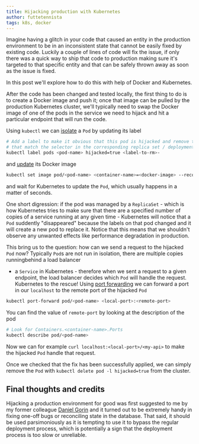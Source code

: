 ```yaml
---
title: Hijacking production with Kubernetes
author: futtetennista
tags: k8s, docker
---
```


Imagine having a glitch in your code that caused an entity in the production
environment to be in an inconsistent state that cannot be easily fixed by existing
code. Luckily a couple of lines of code will fix the issue, if only there was a quick
way to ship that code to production making sure it's targeted to that specific entity and 
that can be safely thrown away as soon as the issue is fixed.

In this post we'll explore how to do this with help of Docker and Kubernetes.
<!--more-->
After the code has been changed and tested locally, the first thing to do is to
create a Docker image and push it; once that image can be pulled by the production
Kubernetes cluster, we'll typically need to swap the Docker image of one of the pods
in the service we need to hijack and hit a particular endpoint that will run the code.

Using `kubectl` we can [isolate](https://kubernetes.io/docs/concepts/workloads/controllers/replicaset/#isolating-pods-from-a-replicaset)
a `Pod` by updating its label

```bash
# Add a label to make it obvious that this pod is hijacked and remove the ones
# that match the selector in the corresponding replica set / deployment
kubectl label pods <pod-name> hijacked=true <label-to-rm>-
```

and [update](https://kubernetes.io/docs/concepts/workloads/controllers/deployment/#updating-a-deployment)
its Docker image

```bash
kubectl set image pod/<pod-name> <container-name>=<docker-image> --record
```

and wait for Kubernetes to update the `Pod`, which usually happens in a matter
of seconds.

One short digression: if the pod was managed by a `ReplicaSet` - which is how Kubernetes
tries to make sure that there are a specified number of copies of a service running
at any given time - Kubernetes will notice that a `Pod` suddently "disappeared" because
the labels on that pod changed and it will create a new pod to replace it. Notice that this means
that we shouldn't observe any unwanted effects like performance degradation in production.

This bring us to the question: how can we send a request to the hijacked `Pod` now? Typically 
`Pod`s are not run in isolation, there are multiple copies runningbehind a load balancer 
- a `Service` in Kubernetes - therefore when we sent a request to a given endpoint,
the load balancer decides which `Pod` will handle the request. Kubernetes to the rescue!
Using [port forwarding](https://kubernetes.io/docs/reference/generated/kubectl/kubectl-commands#port-forward)
we can forward a port in our `localhost` to the remote port of the hijacked `Pod`

```bash
kubectl port-forward pod/<pod-name> <local-port>:<remote-port>
```

You can find the value of `remote-port` by looking at the description of the pod

```bash
# Look for Containers.<container-name>.Ports
kubectl describe pod/<pod-name>
```

Now we can for example `curl localhost:<local-port>/<my-api>` to make the
hijacked `Pod` handle that request.

Once we checked that the fix has been successfully applied, we can simply remove the `Pod`
with `kubectl delete pod -l hijacked=true` from the cluster.

## Final thoughts and credits

Hijacking a production environment for good was first suggested to me by my former colleague 
[Daniel Gorin](https://github.com/jcpetruzza/) and it turned out to be extremely handy in 
fixing one-off bugs or reconciling state in the database. 
That said, it should be used parsimoniously as it is tempting to use it to bypass the regular 
deployment process, which is potentially a sign that the deployment process is too slow or unreliable.

